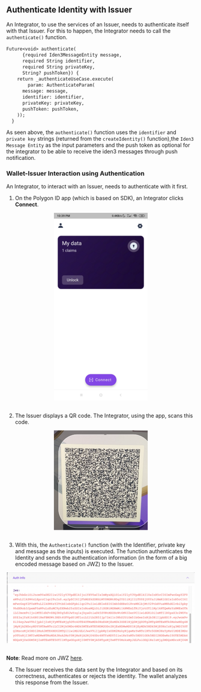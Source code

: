 ## Authenticate Identity with Issuer
 
An Integrator, to use the services of an Issuer, needs to authenticate itself with that Issuer. For this to happen, the Integrator needs to call the `authenticate()` function.
 
```
Future<void> authenticate(
      {required Iden3MessageEntity message,
      required String identifier,
      required String privateKey,
      String? pushToken}) {
    return _authenticateUseCase.execute(
        param: AuthenticateParam(
      message: message,
      identifier: identifier,
      privateKey: privateKey,
      pushToken: pushToken,
    ));
  }
```
 
As seen above, the `authenticate()` function uses the `identifier` and `private key` strings (returned from the `createIdentity()` function),the `Iden3 Message Entity` as the input parameters and the push token as optional for the integrator to be able to receive the iden3 messages through push notification.
 
### Wallet-Issuer Interaction using Authentication
 
An Integrator, to interact with an Issuer, needs to authenticate with it first. 
 
1.  On the Polygon ID app (which is based on SDK), an Integrator clicks **Connect**.
 
   <div align="center">
   <img src= "../../../imgs/polygonid-wallet-connect.png" align="center" width="250"/>
   </div>
 
   <br>
 
2.  The Issuer displays a QR code. The Integrator, using the app, scans this code.
 
   <div align="center">
   <img src= "../../../imgs/qr-code-scan.png" align="center" width="250"/>
   </div>
 
   <br>
 
 
3.  With this, the `Authenticate()` function (with the Identifier, private key and message as the inputs) is executed. The function authenticates the Identity and sends the authentication information (in the form of a big encoded message based on JWZ) to the Issuer.
 
   <div align="center">
   <img src= "../../../imgs/jwz.png" align="center" width="500"/>
   </div>
 
   <br>
 
**Note**: Read more on JWZ [here](https://github.com/0xPolygonID/tutorials/blob/main/mkdocs/docs/wallet/wallet-sdk-core-functionality/proof-generation/JWZ.md).
 
4. The Issuer receives the data sent by the Integrator and based on its correctness, authenticates or rejects the identity. The wallet analyzes this response from the Issuer.